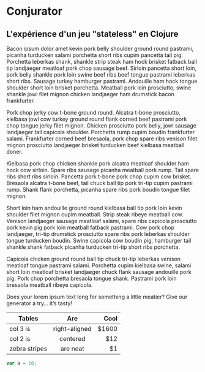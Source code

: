# Conjurator
## L'expérience d'un jeu "stateless" en Clojure

Bacon ipsum dolor amet kevin pork belly shoulder ground round pastrami, picanha turducken salami porchetta short ribs cupim pancetta tail pig. Porchetta leberkas shank, shankle strip steak ham hock brisket fatback ball tip landjaeger meatloaf pork chop sausage beef. Sirloin pancetta short loin, pork belly shankle pork loin swine beef ribs beef tongue pastrami leberkas short ribs. Sausage turkey hamburger pastrami. Andouille ham hock tongue shoulder short loin brisket porchetta. Meatball pork loin prosciutto, swine shankle jowl filet mignon chicken landjaeger ham drumstick bacon frankfurter.

Pork chop jerky cow t-bone ground round. Alcatra t-bone prosciutto, kielbasa jowl cow turkey ground round flank corned beef pastrami pork chop tongue jerky filet mignon. Chicken prosciutto pork belly, jowl sausage landjaeger tail capicola shoulder. Porchetta rump cupim boudin frankfurter salami. Frankfurter corned beef bresaola, pork chop spare ribs venison filet mignon prosciutto landjaeger brisket turducken beef kielbasa meatball doner.

Kielbasa pork chop chicken shankle pork alcatra meatloaf shoulder ham hock cow sirloin. Spare ribs sausage picanha meatball pork rump. Tail spare ribs short ribs sirloin. Pancetta pork t-bone pork chop cupim cow brisket. Bresaola alcatra t-bone beef, tail chuck ball tip pork tri-tip cupim pastrami rump. Shank flank porchetta, picanha spare ribs pork boudin tongue filet mignon.

Short loin ham andouille ground round kielbasa ball tip pork loin kevin shoulder filet mignon cupim meatball. Strip steak ribeye meatball cow. Venison landjaeger sausage meatloaf salami, spare ribs capicola prosciutto pork kevin pig pork loin meatball fatback pastrami. Cow pork chop landjaeger, tri-tip drumstick prosciutto spare ribs pork leberkas shoulder tongue turducken boudin. Swine capicola cow boudin pig, hamburger tail shankle shank fatback picanha turducken tri-tip short ribs porchetta.

Capicola chicken ground round ball tip chuck tri-tip leberkas venison meatloaf tongue pastrami salami. Porchetta cupim kielbasa swine, salami short loin meatloaf brisket landjaeger chuck flank sausage andouille pork pig. Pork chop porchetta bresaola tongue shank. Pastrami pork loin bresaola meatball ribeye capicola.

Does your lorem ipsum text long for something a little meatier? Give our generator a try… it’s tasty!


| Tables        | Are           | Cool  |
| ------------- |:-------------:| -----:|
| col 3 is      | right-aligned | $1600 |
| col 2 is      | centered      |   $12 |
| zebra stripes | are neat      |    $1 |

```javascript
var a = 10;
```
